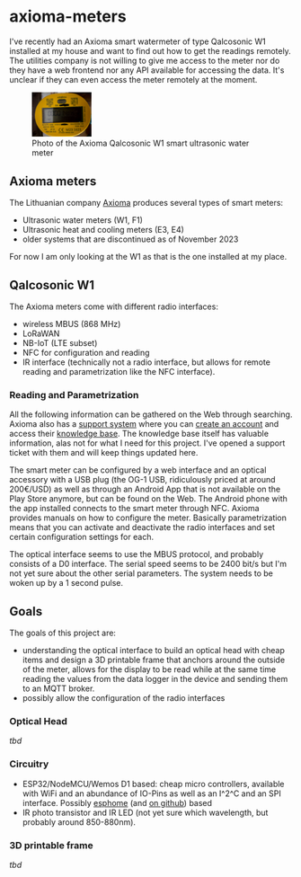 # axioma-meters
I've recently had an Axioma smart watermeter of type Qalcosonic W1 installed at my house and want to find out how to get the readings remotely. The utilities company is not willing to give me access to the meter nor do they have a web frontend nor any API available for accessing the data. It's unclear if they can even access the meter remotely at the moment.
<figure>
  <img src="IMG_7351.jpg" width="25%" height="25%" alt="Photo of the Qalcosonic W1 smart ultrasonic water meter installed at my home with serial numbers blacked out">
  <figcaption>Photo of the Axioma Qalcosonic W1 smart ultrasonic water meter</figcaption>
</figure>

## Axioma meters
The Lithuanian company [Axioma](https://www.axiomametering.com/en) produces several types of smart meters:
- Ultrasonic water meters (W1, F1)
- Ultrasonic heat and cooling meters (E3, E4)
- older systems that are discontinued as of November 2023

For now I am only looking at the W1 as that is the one installed at my place.

## Qalcosonic W1
The Axioma meters come with different radio interfaces:
- wireless MBUS (868 MHz)
- LoRaWAN
- NB-IoT (LTE subset)
- NFC for configuration and reading
- IR interface (technically not a radio interface, but allows for remote reading and parametrization like the NFC interface).

### Reading and Parametrization
All the following information can be gathered on the Web through searching. Axioma also has a [support system](https://axmsupport.freshdesk.com/support/login) where you can [create an account](https://axmsupport.freshdesk.com/support/signup) and access their [knowledge base](https://axmsupport.freshdesk.com/support/solutions). The knowledge base itself has valuable information, alas not for what I need for this project. I've opened a support ticket with them and will keep things updated here.

The smart meter can be configured by a web interface and an optical accessory with a USB plug (the OG-1 USB, ridiculously priced at around 200€/USD) as well as through an Android App that is not available on the Play Store anymore, but can be found on the Web. The Android phone with the app installed connects to the smart meter through NFC. Axioma provides manuals on how to configure the meter.
Basically parametrization means that you can activate and deactivate the radio interfaces and set certain configuration settings for each. 

The optical interface seems to use the MBUS protocol, and probably consists of a D0 interface. The serial speed seems to be 2400 bit/s but I'm not yet sure about the other serial parameters. The system needs to be woken up by a 1 second pulse. 

## Goals
The goals of this project are:
- understanding the optical interface to build an optical head with cheap items and design a 3D printable frame that anchors around the outside of the meter, allows for the display to be read while at the same time reading the values from the data logger in the device and sending them to an MQTT broker.
- possibly allow the configuration of the radio interfaces

### Optical Head
*tbd*

### Circuitry
- ESP32/NodeMCU/Wemos D1 based: cheap micro controllers, available with WiFi and an abundance of IO-Pins as well as an I^2^C and an SPI interface. Possibly [esphome](https://esphome.io) (and [on github](https://github.com/esphome/esphome)) based
- IR photo transistor and IR LED (not yet sure which wavelength, but probably around 850-880nm).

### 3D printable frame
*tbd*

